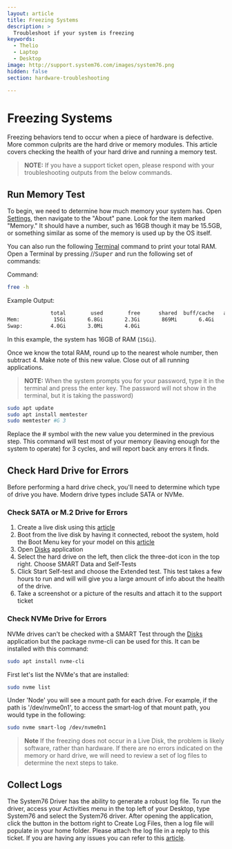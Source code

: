 ```yaml
---
layout: article
title: Freezing Systems
description: >
  Troubleshoot if your system is freezing
keywords:
  - Thelio
  - Laptop
  - Desktop
image: http://support.system76.com/images/system76.png
hidden: false
section: hardware-troubleshooting

---
```


# Freezing Systems

Freezing behaviors tend to occur when a piece of hardware is defective.  
More common culprits are the hard drive or memory modules. This article covers checking the health of your hard drive and running a memory test. 

> **NOTE:** If you have a support ticket open, please respond with your troubleshooting outputs from the below commands.

## Run Memory Test
To begin, we need to determine how much memory your system has. Open <u>Settings</u>, then navigate to the "About" pane. Look for the item marked "Memory." It should have a number, such as 16GB though it may be 15.5GB, or something similar as some of the memory is used up by the OS itself. 

You can also run the following <u>Terminal</u> command to print your total RAM. Open a Terminal by pressing <kbd><span class="fl-ubuntu"></span></kbd>/<kbd><span class="fl-pop-key"></span></kbd>/<kbd>Super</kbd> and run the following set of commands:

Command:

```bash
free -h
```

Example Output:

```bash
              total        used        free      shared  buff/cache   available
Mem:           15Gi       6.8Gi       2.3Gi       869Mi       6.4Gi       7.5Gi
Swap:         4.0Gi       3.0Mi       4.0Gi
```

In this example, the system has 16GB of RAM (`15Gi`).

Once we know the total RAM, round up to the nearest whole number, then subtract 4. Make note of this new value. Close out of all running applications. 


> **NOTE:** When the system prompts you for your password, type it in the terminal and press the enter key. The password will not show in the terminal, but it is taking the password)

```bash
sudo apt update
sudo apt install memtester
sudo memtester #G 3
```

Replace the # symbol with the new value you determined in the previous step. This command will test most of your memory (leaving enough for the system to operate) for 3 cycles, and will report back any errors it finds. 

## Check Hard Drive for Errors
Before performing a hard drive check, you'll need to determine which type of drive you have. Modern drive types include SATA or NVMe.

### Check SATA or M.2 Drive for Errors
1. Create a live disk using this [article](/articles/live-disk)
2. Boot from the live disk by having it connected, reboot the system, hold the Boot Menu key for your model on this [article](/articles/boot-menu)
1. Open <u>Disks</u> application
2. Select the hard drive on the left, then click the three-dot icon in the top right. Choose SMART Data and Self-Tests
3. Click Start Self-test and choose the Extended test. This test takes a few hours to run and will will give you a large amount of info about the health of the drive.
4. Take a screenshot or a picture of  the results and attach it to the support ticket

### Check NVMe Drive for Errors
NVMe drives can't be checked with a SMART Test through the <u>Disks</u> application but the package nvme-cli can be used for this. It can be installed with this command:

```bash
sudo apt install nvme-cli
```

First let's list the NVMe's that are installed:

```bash
sudo nvme list
```

Under 'Node' you will see a mount path for each drive. For example, if the path is '/dev/nvme0n1', to access the smart-log of that mount path, you would type in the following:

```bash
sudo nvme smart-log /dev/nvme0n1
```

> **Note** If the freezing does not occur in a Live Disk, the problem is likely software, rather than hardware. If there are no errors indicated on the memory or hard drive, we will need to review a set of log files to determine the next steps to take.

## Collect Logs

The System76 Driver has the ability to generate a robust log file. To run the driver, access your Activities menu in the top left of your Desktop, type System76 and select the System76 driver. After opening the application, click the button in the bottom right to Create Log Files, then a log file will populate in your home folder. Please attach the log file in a reply to this ticket. If you are having any issues you can refer to this [article](/articles/log-files).
